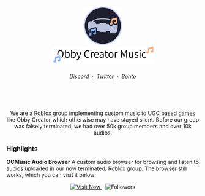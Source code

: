 <div align="center">
    <h3>
    <img src="./../assets/icon.svg" width="100px" alt="Logo"/><br/>
    <picture>
        <source media="(prefers-color-scheme: dark)" srcset="./../assets/title-dark.svg">
        <img alt="Obby Creator Music Title" src="./../assets/title-light.svg" height=45>
    </picture><br/>
    <h6 align="center">
      <a href="https://discord.gg/K4gFUPTA7B">Discord</a>
      &nbsp;·&nbsp;
      <a href="https://twitter.com/ocmusic_real">Twitter</a>
      &nbsp;·&nbsp;
      <a href="https://bento.me/ocm">Bento</a>
    </h6>
    <img src="https://github.com/OCMusic/.github/assets/107028394/a3e288f3-97f5-4986-9082-7fedc21cd938" width="0px" height="30px"/>
    </h3>
    <p>We are a Roblox group implementing custom music to UGC based games like Obby Creator which otherwise may have stayed silent. Before our group was falsely terminated, we had over 50k group members and over 10k audios. </p>
</div>

### Highlights

**OCMusic Audio Browser**
A custom audio browser for browsing and listen to audios uploaded in our now terminated, Roblox group. The browser still works, which you can visit it below:

<div align="center">
    <a href="https://www.roblox.com/games/9937132110/OCM-Song-Browser">
        <img src="https://img.shields.io/badge/visit%20browser-313244?style=for-the-badge" alt="Visit Now"/>
    <a/>
    &nbsp;
    <img alt="Followers" src="https://img.shields.io/github/followers/OCMusic?style=for-the-badge&labelColor=313244&color=89b4fa"/>
</div>
